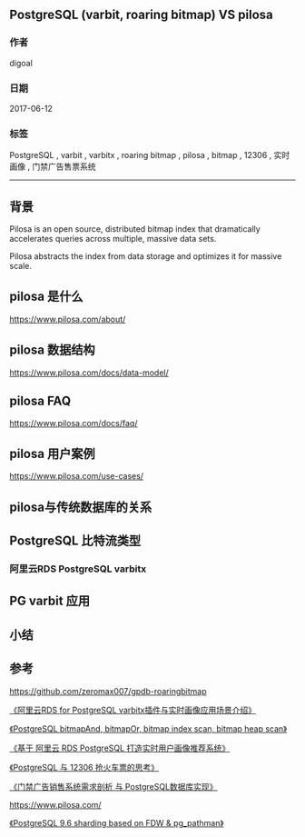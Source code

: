 ## PostgreSQL (varbit, roaring bitmap) VS pilosa 
    
### 作者    
digoal    
    
### 日期    
2017-06-12    
    
### 标签    
PostgreSQL , varbit , varbitx , roaring bitmap , pilosa , bitmap , 12306 , 实时画像 , 门禁广告售票系统     
    
----    
    
## 背景  
Pilosa is an open source, distributed bitmap index that dramatically accelerates queries across multiple, massive data sets.

Pilosa abstracts the index from data storage and optimizes it for massive scale.

## pilosa 是什么
https://www.pilosa.com/about/

## pilosa 数据结构
https://www.pilosa.com/docs/data-model/


## pilosa FAQ
https://www.pilosa.com/docs/faq/


## pilosa 用户案例

https://www.pilosa.com/use-cases/


## pilosa与传统数据库的关系

## PostgreSQL 比特流类型


### 阿里云RDS PostgreSQL varbitx


## PG varbit 应用


## 小结



## 参考

https://github.com/zeromax007/gpdb-roaringbitmap

[《阿里云RDS for PostgreSQL varbitx插件与实时画像应用场景介绍》](../201705/20170502_01.md)  

[《PostgreSQL bitmapAnd, bitmapOr, bitmap index scan, bitmap heap scan》](../201702/20170221_02.md)  

[《基于 阿里云 RDS PostgreSQL 打造实时用户画像推荐系统》](../201610/20161021_01.md)  

[《PostgreSQL 与 12306 抢火车票的思考》](../201611/20161124_02.md)  

[《门禁广告销售系统需求剖析 与 PostgreSQL数据库实现》](../201611/20161124_01.md)  

https://www.pilosa.com/

[《PostgreSQL 9.6 sharding based on FDW & pg_pathman》](../201610/20161027_01.md)  



